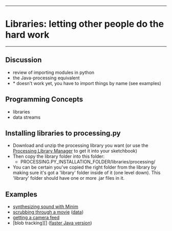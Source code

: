 --------------------------------
# Libraries: letting other people do the hard work
--------------------------------

## Discussion
- review of importing modules in python
- the Java-processing equivalent
- \* doesn't work yet, you have to import things by name (see examples)

## Programming Concepts
- libraries
- data streams
 
## Installing libraries to processing.py
- Download and unzip the processing library you want (or use the [Processing Library Manager][] to get it into your sketchbook)
- Then copy the library folder into this folder:
	- PROCESSING.PY_INSTALLATION_FOLDER/libraries/processing/
- You can be certain you've copied the right folder from the library by making sure it's got a 'library' folder inside of it (one level down).  This 'library' folder should have one or more .jar files in it.

[Processing Library Manager]: http://wiki.processing.org/w/How_to_Install_a_Contributed_Library

## Examples
- [synthesizing sound with Minim][]	
- [scrubbing through a movie][] ([data](pcad.py?page=14-libraries/data/transit.mov))
- [getting a camera feed][]
- [blob tracking][] ([faster Java version][])

[synthesizing sound with Minim]: pcad.py?page=14-libraries/minim.py
[scrubbing through a movie]: pcad.py?page=14-libraries/movie.py
[getting a camera feed]: pcad.py?page=14-libraries/camera.py
[faster Java version]: pcad.py?page=14-libraries/blobs.pde

